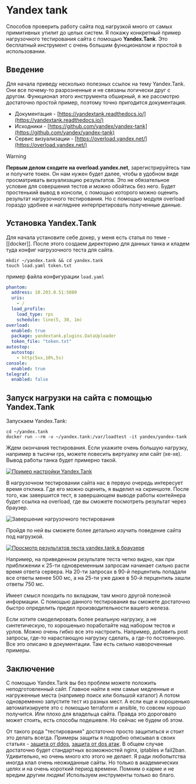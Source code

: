 # Yandex tank
Способов проверить работу сайта под нагрузкой много от самых примитивных утилит до целых систем. Я покажу конкретный пример нагрузочного тестирования сайта с помощью **Yandex.Tank**. Это бесплатный инструмент с очень большим функционалом и простой в использовании.

## Введение

Для начала приведу несколько полезных ссылок на тему Yandex.Tank. Они все почему-то разрозненные и не связаны логически друг с другом. Функционал этого инструмента обширный, я же рассмотрю достаточно простой пример, поэтому точно пригодится документация.

- Документация - [https://yandextank.readthedocs.io/](https://yandextank.readthedocs.io/)
- Исходники - [https://github.com/yandex/yandex-tank](https://github.com/yandex/yandex-tank)
- Сервис визуализации - [https://overload.yandex.net/](https://overload.yandex.net/)

> [!warning]
> **Первым делом сходите на overload.yandex.net**, зарегистрируйтесь там и получите токен. Он нам нужен будет далее, чтобы в удобном виде просматривать визуализацию результатов. Это не обязательное условие для совершения тестов и можно обойтись без него. Будет простенький вывод в консоли, с помощью которого можно оценить результат нагрузочного тестирования. Но с помощью модуля overload гораздо удобнее и нагляднее интерпретировать полученные данные.

## Установка Yandex.Tank

Для начала установите себе докер, у меня есть статья по теме - [[docker]]. После этого создаем директорию для данных танка и кладем туда конфиг нагрузочного теста для сайта.
```
mkdir ~/yandex.tank && cd yandex.tank
touch load.yaml token.txt
```
пример файла конфигурации `load.yaml`
~~~yaml
phantom:
  address: 10.203.0.51:5080
  uris:
    - /
  load_profile:
    load_type: rps
    schedule: line(5, 30, 1m)
overload:
  enabled: true
  package: yandextank.plugins.DataUploader
  token_file: "token.txt"
autostop:
  autostop:
    - http(5xx,10%,5s)
console:
  enabled: true
telegraf:
  enabled: false
~~~
## Запуск нагрузки на сайта с помощью Yandex.Tank

Запускаем Yandex.Tank:
```
cd ~/yandex.tank
docker run --rm -v ~/yandex.tank:/var/loadtest -it yandex/yandex-tank
```
Ждем окончания тестирования. Если укажите очень большую нагрузку, например в тысячи rps, можете повесить виртуалку или сайт (хе-хе). Вывод работы танка будет примерно такой.

[![Пример настройки Yandex.Tank](https://serveradmin.ru/wp-content/uploads/2020/11/website-test-yandex.tank-01.png)](https://serveradmin.ru/wp-content/uploads/2020/11/website-test-yandex.tank-01.png)

В нагрузочном тестировании сайта нас в первую очередь интересует время отклика. Где его можно оценить, я выделил на скриншоте. После того, как завершится тест, в завершающем выводе работы контейнера будет ссылка на overload, где вы сможете посмотреть результат через браузер.

![Завершение нагрузочного тестирования](https://serveradmin.ru/wp-content/uploads/2020/11/website-test-yandex.tank-02.png)

Пройдя по ней вы сможете более детально изучить поведение сайта под нагрузкой.

[![Просмотр результатов теста yandex.tank в браузере](https://serveradmin.ru/wp-content/uploads/2020/11/website-test-yandex.tank-03.png)](https://serveradmin.ru/wp-content/uploads/2020/11/website-test-yandex.tank-03.png)

Например, на приведенном результате теста четко видно, как при приближении к 25-ти одновременным запросам начинает сильно расти время ответа сервера. На 20-ти запросах в 90-й перцентиль попадали все ответы менее 500 мс, а на 25-ти уже даже в 50-й перцентиль зашли ответы 750 мс.

Имеет смысл походить по вкладкам, там много другой полезной информации. С помощью данного тестирования вы сможете достаточно быстро определить предел производительности вашего железа.

Если хотите смоделировать более реальную нагрузку, а не синтетическую, то хорошенько поработайте над набором тестов и урлов. Можно очень гибко все это настроить. Например, добавить post запросы, где-то нарастающую нагрузку сделать, а где-то постоянную. Все это описано в документации. Там есть сильно навороченные примеры.

## Заключение

С помощью Yandex.Tank вы без проблем можете положить неподготовленный сайт. Главное найти в нем самые медленные и нагруженные места (например поиск или большой каталог) А потом одновременно запустите тест из разных мест. А если еще и хорошенько автоматизируете это с помощью terraform и ansible, то совсем хорошо получится. Или плохо для владельца сайта. Правда это дороговато может стоить, есть способы подешевле. Но сейчас не будем об этом.

От такого рода "тестирования" достаточно просто защититься и стоит это делать всегда. Примеры защиты я подробно описывал в своих статьях - [защита от ddos](https://serveradmin.ru/ddos-ataka-na-sajt-zashhita-ot-ddos/), [защита от dos атак](https://serveradmin.ru/zashhita-web-servera-ot-ddos/). В общем случае достаточно будет стандартных возможностей nginx, iptables и fail2ban. Удивительно, но очень много кто этого не делает. Я ради любопытства иногда клал очень неожиданные сайты. Но только в академических целях и на очень короткий период времени. Помним о карме и не вредим другим людям! Используем инструменты только во благо.